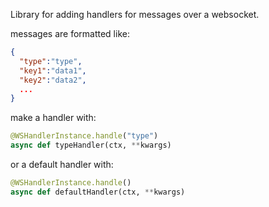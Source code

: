 Library for adding handlers for messages over a websocket.

messages are formatted like:
```json
{
  "type":"type",
  "key1":"data1",
  "key2":"data2",
  ...
}
```

make a handler with:
```py
@WSHandlerInstance.handle("type")
async def typeHandler(ctx, **kwargs)
```
or a default handler with:
```py
@WSHandlerInstance.handle()
async def defaultHandler(ctx, **kwargs)
```

